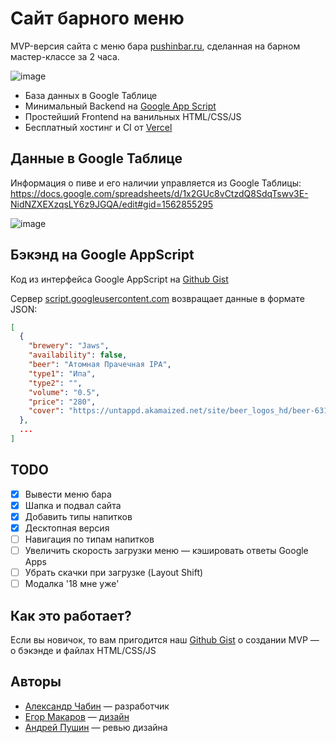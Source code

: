 # Сайт барного меню

MVP-версия сайта с меню бара [pushinbar.ru](https://pushinbar.ru), сделанная на барном мастер-классе за 2 часа.
      
 ![image](https://user-images.githubusercontent.com/22644149/147356345-50930418-ea56-48f3-ac05-51359683e659.png)
   
- База данных в Google Таблице
- Минимальный Backend на [Google App Script](https://developers.google.com/apps-script)
- Простейший Frontend на ванильных HTML/CSS/JS
- Бесплатный хостинг и CI от [Vercel](https://vercel.com/)


## Данные в Google Таблице

Информация о пиве и его наличии управляется из Google Таблицы:
https://docs.google.com/spreadsheets/d/1x2GUc8vCtzdQ8SdqTswv3E-NidNZXEXzqsLY6z9JGQA/edit#gid=1562855295

![image](https://user-images.githubusercontent.com/22644149/147297372-c392fd85-fb3e-4d3a-9257-4b4b0c0b3fe6.png)


## Бэкэнд на Google AppScript
Код из интерфейса Google AppScript на [Github Gist](https://gist.github.com/a-chabin/b645837dc19c546035d2da42027c4196#file-google-app-backend-gs)

Сервер [script.googleusercontent.com](https://script.googleusercontent.com/macros/echo?user_content_key=Qo3nCev3vKhzejCjIcVZhB3ULyuCcBbL96mT4beg5cEbpTrLIM9I2Vz2-MRljh3dZB7UVyrrKwBWI-HvYVs3EWLTaVdQp0jPm5_BxDlH2jW0nuo2oDemN9CCS2h10ox_1xSncGQajx_ryfhECjZEnCtUk43f48yQC-4h6uPTT3F5OK0fJemEGBaC-lLKqKzy2Q9eHLyJ9qux9rcQPyY6WCG_-W_z8TVH3c_8bZg2_Bdf-wvr4dxwbdz9Jw9Md8uu&lib=MAmgsdUMg_-ZrqH71iCQ13b_P0nMP0Yb0) возвращает данные в формате JSON:
```json
[
  {
    "brewery": "Jaws",
    "availability": false,
    "beer": "Атомная Прачечная IPA",
    "type1": "Ипа",
    "type2": "",
    "volume": "0.5",
    "price": "280",
    "cover": "https://untappd.akamaized.net/site/beer_logos_hd/beer-631746_0b8c5_hd.jpeg"
  },
  ...
]
```

## TODO
* [x] Вывести меню бара
* [x] Шапка и подвал сайта
* [x] Добавить типы напитков
* [x] Десктопная версия
* [ ] Навигация по типам напитков
* [ ] Увеличить скорость загрузки меню — кэшировать ответы Google Apps
* [ ] Убрать скачки при загрузке (Layout Shift)
* [ ] Модалка '18 мне уже'

## Как это работает?

Если вы новичок, то вам пригодится наш [Github Gist](https://gist.github.com/a-chabin/b645837dc19c546035d2da42027c4196) о создании MVP — о бэкэнде и файлах HTML/CSS/JS 


## Авторы
- [Александр Чабин](https://twitter.com/nibach) — разработчик
- [Егор Макаров](https://www.instagram.com/mak_egor/) — [дизайн](https://www.figma.com/file/KFNSATeJHFbKiEiUAQAGC2/%D0%9C%D0%B5%D0%BD%D1%8E-%D0%B4%D0%BB%D1%8F-%D0%B1%D0%B0%D1%80%D0%B0?node-id=27%3A10220)
- [Андрей Пушин](https://www.instagram.com/pushinandrej/) — ревью дизайна
